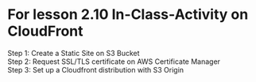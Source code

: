 # For lesson 2.10 In-Class-Activity on CloudFront

Step 1: Create a Static Site on S3 Bucket
<br>Step 2: Request SSL/TLS certificate on AWS Certificate Manager
<br>Step 3: Set up a Cloudfront distribution with S3 Origin 
